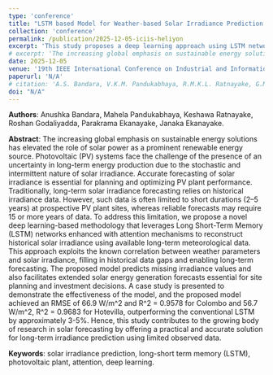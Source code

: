 ```yaml
---
type: 'conference'
title: "LSTM based Model for Weather-based Solar Irradiance Prediction for Long-Term PV Energy Planning"
collection: 'conference'
permalink: /publication/2025-12-05-iciis-heliyon
excerpt: 'This study proposes a deep learning approach using LSTM networks with attention mechanisms to reconstruct missing solar irradiance data from long-term meteorological records, enabling accurate long-term forecasting for photovoltaic (PV) systems. The model outperforms conventional LSTM methods, achieving high accuracy in case studies from Colombo and Hotevilla, thus supporting improved solar energy planning and investment decisions.'
# excerpt: 'The increasing global emphasis on sustainable energy solutions has elevated the role of solar power as a prominent renewable energy source. Photovoltaic (PV) systems face the challenge of the presence of an uncertainty in long-term energy production due to the stochastic and intermittent nature of solar irradiance. Accurate forecasting of solar irradiance is essential for planning and optimizing PV plant performance. Traditionally, long-term solar irradiance forecasting relies on historical irradiance data. However, such data is often limited to short durations (2–5 years) at prospective PV plant sites, whereas reliable forecasts may require 15 or more years of data. To address this limitation, we propose a novel deep learning-based methodology that leverages Long Short-Term Memory (LSTM) networks enhanced with attention mechanisms to reconstruct historical solar irradiance using available long-term meteorological data. This approach exploits the known correlation between weather parameters and solar irradiance, filling in historical data gaps and enabling long-term forecasting. The proposed model predicts missing irradiance values and also facilitates extended solar energy generation forecasts essential for site planning and investment decisions. A case study is presented to demonstrate the effectiveness of the model, and the proposed model achieved an RMSE of 66.9 W/m^2 and R^2 = 0.9578 for Colombo and 56.7 W/m^2, R^2 = 0.9683 for Hotevilla, outperforming the conventional LSTM by approximately 3-5\%. Hence, this study contributes to the growing body of research in solar forecasting by offering a practical and accurate solution for long-term irradiance prediction using limited observed data.'
date: 2025-12-05
venue: '19th IEEE International Conference on Industrial and Information Systems (ICIIS 2025)'
paperurl: 'N/A'
# citation: 'A.S. Bandara, V.K.M. Pandukabhaya, R.M.K.L. Ratnayake, G.M.R.I. Godaliyadda, M.P.B. Ekanayake, J.B. Ekanayake, “LSTM based Model for Weather-based Solar Irradiance Prediction for Long-Term PV Energy Planning,” in Proceedings of the 2025 19th International Conference on Industrial and Information Systems (ICIIS 2025), ICIIS 2025, 2025.'
doi: "N/A"
---
```


**Authors**: Anushka Bandara, Mahela Pandukabhaya, Keshawa Ratnayake, Roshan Godaliyadda, Parakrama Ekanayake, Janaka Ekanayake.

**Abstract**: The increasing global emphasis on sustainable energy solutions has elevated the role of solar power as a prominent renewable energy source. Photovoltaic (PV) systems face the challenge of the presence of an uncertainty in long-term energy production due to the stochastic and intermittent nature of solar irradiance. Accurate forecasting of solar irradiance is essential for planning and optimizing PV plant performance. Traditionally, long-term solar irradiance forecasting relies on historical irradiance data. However, such data is often limited to short durations (2–5 years) at prospective PV plant sites, whereas reliable forecasts may require 15 or more years of data. To address this limitation, we propose a novel deep learning-based methodology that leverages Long Short-Term Memory (LSTM) networks enhanced with attention mechanisms to reconstruct historical solar irradiance using available long-term meteorological data. This approach exploits the known correlation between weather parameters and solar irradiance, filling in historical data gaps and enabling long-term forecasting. The proposed model predicts missing irradiance values and also facilitates extended solar energy generation forecasts essential for site planning and investment decisions. A case study is presented to demonstrate the effectiveness of the model, and the proposed model achieved an RMSE of 66.9 W/m^2 and R^2 = 0.9578 for Colombo and 56.7 W/m^2, R^2 = 0.9683 for Hotevilla, outperforming the conventional LSTM by approximately 3-5\%. Hence, this study contributes to the growing body of research in solar forecasting by offering a practical and accurate solution for long-term irradiance prediction using limited observed data.

**Keywords**: solar irradiance prediction, long-short term memory (LSTM), photovoltaic plant, attention, deep learning.

<!-- Available at [https://doi.org/10.1109/EECon64470.2024.10841878](https://doi.org/10.1109/EECon64470.2024.10841878). -->
